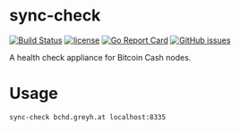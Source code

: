 # sync-check
[![Build Status](https://ci.tcrypt.dev/api/badges/tyler-smith/sync-check/status.svg)](https://ci.tcrypt.dev/tyler-smith/sync-check)
[![license](https://img.shields.io/github/license/tyler-smith/sync-check.svg?maxAge=2592000)](https://github.com/tyler-smith/sync-check/blob/master/LICENSE)
[![Go Report Card](https://goreportcard.com/badge/github.com/tyler-smith/sync-check)](https://goreportcard.com/report/github.com/tyler-smith/sync-check)
[![GitHub issues](https://img.shields.io/github/issues/tyler-smith/sync-check.svg)](https://github.com/tyler-smith/sync-check/issues)

A health check appliance for Bitcoin Cash nodes.

# Usage

```
sync-check bchd.greyh.at localhost:8335
```